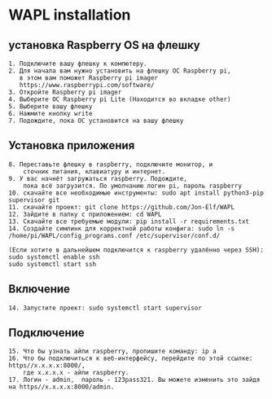 # WAPL installation

## установка Raspberry OS на флешку
    1. Подключите вашу флешку к компютеру.
    2. Для начала вам нужно установить на флешку ОС Raspberry pi, 
       в этом вам поможет Raspberry pi imager  
       https://www.raspberrypi.com/software/
    3. Откройте Raspberry pi imager
    4. Выберите ОС Raspberry pi Lite (Находится во вкладке other)
    5. Выберите вашу флешку
    6. Нажмите кнопку write
    7. Подождите, пока ОС установится на вашу флешку

    
## Установка приложения
    8. Переставьте флешку в raspberry, подключите монитор, и
        сточник питания, клавиатуру и интернет.
    9. У вас начнёт загружаться raspberry. Подождите, 
        пока всё загрузится. По умолчанию логин pi, пароль raspberry
    10. скачайте все необходимые инструменты: sudo apt install python3-pip supervisor git
    11. скачайте проект: git clone https://github.com/Jon-Elf/WAPL
    12. Зайдите в папку с приложением: cd WAPL
    13. Скачайте все требуемые модули: pip install -r requirements.txt
    14. Создайте симлинк для корректной работы конфига: sudo ln -s /home/pi/WAPL/config_programs.conf /etc/supervisor/conf.d/
    
    (Если хотите в дальнейшем подключится к raspberry удалённо через SSH): 
    sudo systemctl enable ssh
    sudo systemctl start ssh
    
## Включение
    14. Запустите проект: sudo systemctl start supervisor
    
## Подключение
    15. Что бы узнать айпи raspberry, пропишите команду: ip a
    16. Что бы подключиться к веб-интерфейсу, перейдите по этой ссылке: https//x.x.x.x:8000/, 
        где x.x.x.x - айпи raspberry. 
    17. Логин - admin,  пароль - 123pass321. Вы можете изменить это зайдя на https//x.x.x.x:8000/admin.
        
